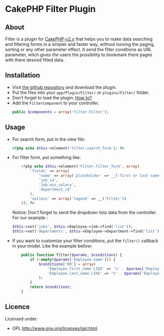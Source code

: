 # CakePHP Filter Plugin #

## About ##

Filter is a plugin for [CakePHP-v2.x](http://cakephp.org/) that helps you to make data searching and filtering forms in a 
simpler and faster way, without loosing the paging, sorting or any other parameter effect.
It send the filter conditions as URL parameter, witch gives the users the possibility to 
bookmark there pages with there desired filted data.

## Installation ##

- Visit [the github repository](http://github.com/kdyouri/cakephp-2.x_filter-plugin) and download the plugin.
- Put the files into your `app/Plugin/Filter/` or `plugins/Filter/` folder.
- Don't forget to load the plugin. [How to?](http://book.cakephp.org/2.0/en/plugins/how-to-use-plugins.html)
- Add the `FilterComponent` to your controller.
	```php
	public $components = array('Filter.Filter');
	```

## Usage ##

- For search form, put in the view file:
	```php
	<?php echo $this->element('Filter.search_form'); ?>
	```

- For filter form, put something like:
	```php
		<?php echo $this->element('Filter.filter_form', array(
			'fields' => array(
				'name' => array('placeholder' => __('first or last name')),
				'job_id',
				'Job.min_salary',
				'department_id'
			),
			'options' => array('legend' => __('Filter'))
		)); ?>
	```
	Notice: Don't forget to send the dropdown lists data from the controller. For our example :
	```php
	$this->set('jobs', $this->Employee->Job->find('list'));
	$this->set('departments', $this->Employee->Department->find('list'));
	```

- If you want to customize your filter conditions, put the `filter()` callback in your model. 
Like the example bellow:
	```php
		public function filter($params, $conditions) {
			if (!empty($params['Employee.name'])) {
				$conditions['OR'] = array(
					'Employee.first_name LIKE' => '%' . $params['Employee.name'] . '%',
					'Employee.last_name LIKE' => '%' . $params['Employee.name'] . '%'
				);
			}
			return $conditions;
		}
	```

## Licence ##

Licensed under:

* GPL <http://www.gnu.org/licenses/gpl.html>

